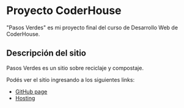 # Proyecto CoderHouse

"Pasos Verdes" es mi proyecto final del curso de Desarrollo Web de CoderHouse.

## Descripción del sitio

Pasos Verdes es un sitio sobre reciclaje y compostaje.

Podés ver el sitio ingresando a los siguientes links:
- [GitHub page](https://macasensio.github.io/pasosVerdes/)
- [Hosting](https://pasosverdes.000webhostapp.com/)